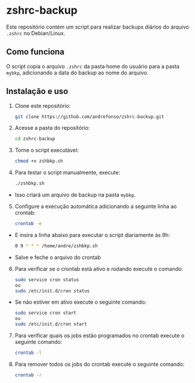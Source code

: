 # zshrc-backup

Este repositório contém um script para realizar backups diários do arquivo `.zshrc` no Debian/Linux.

## Como funciona
O script copia o arquivo `.zshrc` da pasta home do usuário para a pasta `mybkp`, adicionando a data do backup ao nome do arquivo.

## Instalação e uso
1. Clone este repositório:
   ```sh
   git clone https://github.com/andrefonso/zshrc-backup.git
2. Acesse a pasta do repositório:
   ```sh
   cd zshrc-backup
3. Torne o script executável:
   ```sh
   chmod +x zshbkp.sh
4. Para testar o script manualmente, execute:
   ```sh
   ./zshbkp.sh
- Isso criará um arquivo de backup na pasta `mybkp`.
  
5. Configure a execução automática adicionando a seguinte linha ao crontab:
   ```sh
   crontab -e
- E insira a linha abaixo para executar o script diariamente às 9h:
  ```sh
  0 9 * * * /home/andre/zshbkp.sh

- Salve e feche o arquivo do crontab
  
6. Para verificar se o crontab está ativo e rodando execute o comando:
   ```sh
   sudo service cron status
   ou
   sudo /etc/init.d/cron status
- Se não estiver em ativo execute o seguinte comando:
  ```sh
  sudo service cron start
  ou
  sudo /etc/init.d/cron start

7. Para verificar quais os jobs estão programados no crontab execute o seguinte comando:
   ```sh
   crontab -l
8. Para remover todos os jobs do crontab execute o seguinte comando:
   ```sh
   crontab -r
